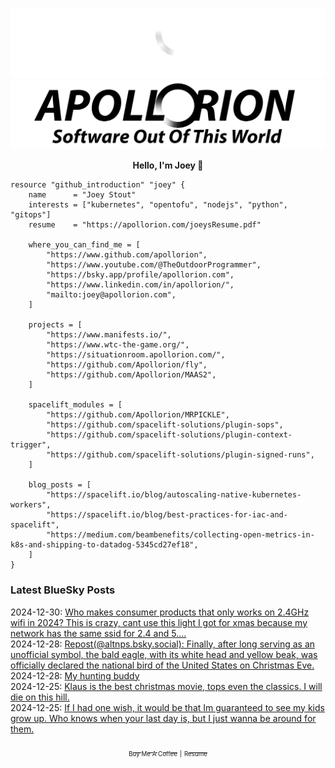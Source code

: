 ![Personal Website](https://raw.githubusercontent.com/Apollorion/apollorion/main/logos/new-large-white-transparent.png#gh-dark-mode-only)![Personal Website](https://raw.githubusercontent.com/Apollorion/apollorion/main/logos/new-large-black-transparent.png#gh-light-mode-only)

<p align="center">
    <b>Hello, I'm Joey 👋</b>
</p>

```hcl
resource "github_introduction" "joey" {
    name      = "Joey Stout"
    interests = ["kubernetes", "opentofu", "nodejs", "python", "gitops"]
    resume    = "https://apollorion.com/joeysResume.pdf"

    where_you_can_find_me = [
        "https://www.github.com/apollorion",
        "https://www.youtube.com/@TheOutdoorProgrammer",
        "https://bsky.app/profile/apollorion.com",
        "https://www.linkedin.com/in/apollorion/",
        "mailto:joey@apollorion.com",
    ]

    projects = [
        "https://www.manifests.io/",
        "https://www.wtc-the-game.org/",
        "https://situationroom.apollorion.com/",
        "https://github.com/Apollorion/fly",
        "https://github.com/Apollorion/MAAS2",
    ]

    spacelift_modules = [
        "https://github.com/Apollorion/MRPICKLE",
        "https://github.com/spacelift-solutions/plugin-sops",
        "https://github.com/spacelift-solutions/plugin-context-trigger",
        "https://github.com/spacelift-solutions/plugin-signed-runs",
    ]

    blog_posts = [
        "https://spacelift.io/blog/autoscaling-native-kubernetes-workers",
        "https://spacelift.io/blog/best-practices-for-iac-and-spacelift",
        "https://medium.com/beambenefits/collecting-open-metrics-in-k8s-and-shipping-to-datadog-5345cd27ef18",
    ]
}
```

### Latest BlueSky Posts
2024-12-30: [Who makes consumer products that only works on 2.4GHz wifi in 2024? This is crazy, cant use this light I got for xmas because my network has the same ssid for 2.4 and 5.... ](https://bsky.app/profile/apollorion.com/post/3leik3mozbc2d)  
2024-12-28: [Repost(@altnps.bsky.social): Finally, after long serving as an unofficial symbol, the bald eagle, with its white head and yellow beak, was officially declared the national bird of the United States on Christmas Eve. ](https://bsky.app/profile/altnps.bsky.social/post/3ledfwrjhws2b)  
2024-12-28: [My hunting buddy ](https://bsky.app/profile/apollorion.com/post/3lefcwgrdxk2h)  
2024-12-25: [Klaus is the best christmas movie, tops even the classics. I will die on this hill. ](https://bsky.app/profile/apollorion.com/post/3le5paqjrqs2n)  
2024-12-25: [If I had one wish, it would be that Im guaranteed to see my kids grow up. Who knows when your last day is, but I just wanna be around for them. ](https://bsky.app/profile/apollorion.com/post/3le45wacyuk2e)  


<p align="center">
    <a href="https://www.buymeacoffee.com/apollorion"><sub><sub>Buy Me A Coffee</sub></sub></a> <sub><sub>|</sub></sub> <a href="https://apollorion.com/joeysResume.pdf"><sub><sub>Resume</sub></sub></a>
</p>
